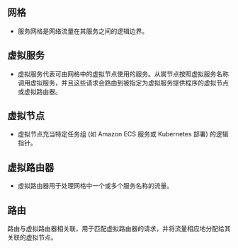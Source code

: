 ## 网格
- 服务网格是网络流量在其服务之间的逻辑边界。
## 虚拟服务
- 虚拟服务代表可由网格中的虚拟节点使用的服务。从属节点按照虚拟服务名称调用虚拟服务，并且这些请求会路由到被指定为虚拟服务提供程序的虚拟节点或虚拟路由器。
## 虚拟节点
- 虚拟节点充当特定任务组 (如 Amazon ECS 服务或 Kubernetes 部署) 的逻辑指针。
## 虚拟路由器
- 虚拟路由器用于处理网格中一个或多个服务名称的流量。
## 路由
路由与虚拟路由器相关联，用于匹配虚拟路由器的请求，并将流量相应地分配给其关联的虚拟节点。